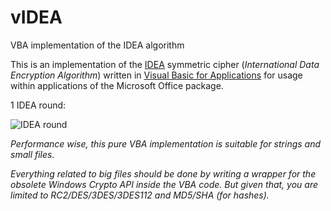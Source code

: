 # vIDEA
VBA implementation of the IDEA algorithm

This is an implementation of the [IDEA](https://en.wikipedia.org/wiki/International_Data_Encryption_Algorithm) symmetric cipher  (_International Data Encryption Algorithm_) written in [Visual Basic for Applications](https://en.wikipedia.org/wiki/Visual_Basic_for_Applications) for usage within applications of the Microsoft Office package.

1 IDEA round:

![IDEA round](http://upload.wikimedia.org/wikipedia/commons/thumb/a/af/International_Data_Encryption_Algorithm_InfoBox_Diagram.svg/583px-International_Data_Encryption_Algorithm_InfoBox_Diagram.svg.png "1 IDEA round")


_Performance wise, this pure VBA implementation is suitable for strings and small files._

_Everything related to big files should be done by writing a wrapper for the obsolete Windows Crypto API inside the VBA code. 
But given that, you are limited to RC2/DES/3DES/3DES112 and MD5/SHA (for hashes)._
